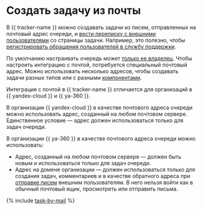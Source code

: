 # Создать задачу из почты


В {{ tracker-name }} можно создавать задачи из писем, отправленных на почтовый адрес очереди, и [вести переписку с внешними пользователями](../user/comments.md#send-comment) со страницы задачи. Например, это полезно, чтобы [регистрировать обращения пользователей в службу поддержки](../support-process-send-mail.md).

По умолчанию настраивать очередь может [только ее владелец](queue-access.md). Чтобы настроить интеграцию с почтой, потребуется специальный почтовый адрес. Можно использовать несколько адресов, чтобы создавать задачи разных типов или с разными [компонентами](components.md).

Интеграция с почтой в {{ tracker-name }} отличается для организаций в {{ yandex-cloud }} и {{ ya-360 }}.

В организации {{ yandex-cloud }} в качестве почтового адреса очереди можно использовать адрес, созданный на любом почтовом сервере. Единственное условие — адрес должен использоваться только для задач очереди.

В организации {{ ya-360 }} в качестве почтового адреса очереди можно использовать:
* Адрес, созданный на любом почтовом сервере — должен быть новым и использоваться только для задач очереди.
* Адрес на домене организации — должен использоваться только для создания задач, комментариев и в качестве обратного адреса при [отправке писем](../user/comments.md#send-comment) внешним пользователям. В него нельзя войти как в обычный почтовый ящик, просмотреть или отправить письма.

{% include [task-by-mail](../../_includes/tracker/task-by-mail.md) %} 

